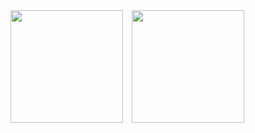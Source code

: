 <div >
  <img height="180em" src="https://github-readme-stats.vercel.app/api?username=thiagohlopes&show_icons=true&theme=dracula&include_all_commits=true&count_private=true"/>
  <img height="180em" style='margin-left:10px;' src="https://github-readme-stats.vercel.app/api/top-langs/?username=thiagohlopes&layout=compact&langs_count=7&theme=dracula"/>
</div>
